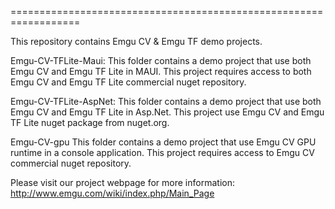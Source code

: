 ==================================================================

This repository contains Emgu CV & Emgu TF demo projects. 


Emgu-CV-TFLite-Maui: 
This folder contains a demo project that use both Emgu CV and Emgu TF Lite in MAUI. This project requires access to both Emgu CV and Emgu TF Lite commercial nuget repository.

Emgu-CV-TFLite-AspNet:
This folder contains a demo project that use both Emgu CV and Emgu TF Lite in Asp.Net. This project use Emgu CV and Emgu TF Lite nuget package from nuget.org.

Emgu-CV-gpu
This folder contains a demo project that use Emgu CV GPU runtime in a console application. This project requires access to Emgu CV commercial nuget repository.

Please visit our project webpage for more information:
http://www.emgu.com/wiki/index.php/Main_Page


